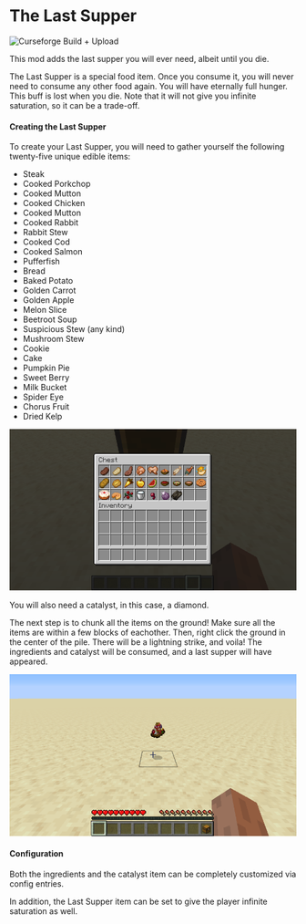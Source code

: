 # The Last Supper

![Curseforge Build + Upload](https://github.com/alcatrazEscapee/last-supper/workflows/Curseforge%20Build%20+%20Upload/badge.svg)

This mod adds the last supper you will ever need, albeit until you die.

The Last Supper is a special food item. Once you consume it, you will never need to consume any other food again. You will have eternally full hunger. This buff is lost when you die. Note that it will not give you infinite saturation, so it can be a trade-off.

#### Creating the Last Supper

To create your Last Supper, you will need to gather yourself the following twenty-five unique edible items:

 - Steak
 - Cooked Porkchop
 - Cooked Mutton
 - Cooked Chicken
 - Cooked Mutton
 - Cooked Rabbit
 - Rabbit Stew
 - Cooked Cod
 - Cooked Salmon
 - Pufferfish
 - Bread
 - Baked Potato
 - Golden Carrot
 - Golden Apple
 - Melon Slice
 - Beetroot Soup
 - Suspicious Stew (any kind)
 - Mushroom Stew
 - Cookie
 - Cake
 - Pumpkin Pie
 - Sweet Berry
 - Milk Bucket
 - Spider Eye
 - Chorus Fruit
 - Dried Kelp
 
![Ingredients](images/last_supper_ingredients.png)

You will also need a catalyst, in this case, a diamond.

The next step is to chunk all the items on the ground! Make sure all the items are within a few blocks of eachother. Then, right click the ground in the center of the pile. There will be a lightning strike, and voila! The ingredients and catalyst will be consumed, and a last supper will have appeared.

![Last Supper Item](images/last_supper_created.png)

#### Configuration

Both the ingredients and the catalyst item can be completely customized via config entries.

In addition, the Last Supper item can be set to give the player infinite saturation as well.
